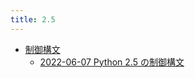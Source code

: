 ```yaml
---
title: 2.5
---
```



- [制御構文](./制御構文/index.md)
    - [2022-06-07 Python 2.5 の制御構文](./../../../../d/2010/02/24/Python_2.5_の制御構文.md)




